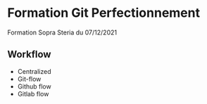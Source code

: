 # Formation Git Perfectionnement

Formation Sopra Steria du 07/12/2021

## Workflow

- Centralized
- Git-flow
- Github flow
- Gitlab flow
